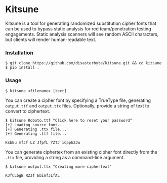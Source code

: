# Kitsune

Kitsune is a tool for generating randomized substitution cipher fonts that can be used to bypass static analysis for red team/penetration testing engagements. Static analysis scanners will see random ASCII characters, but clients will render human-readable text.

### Installation

```console
$ git clone https://github.com/disasterbyte/kitsune.git && cd kitsune
$ pip install .
```

### Usage

```console
$ kitsune <filename> [text]
```

You can create a cipher font by specifying a TrueType file, generating `output.ttf` and `output.ttx` files. Optionally, provide a string of text to convert to ciphertext.

```console
$ kitsune Roboto.ttf "Click here to reset your password"
[+] Loading source font...
[+] Generating .ttx file...
[+] Generating .ttf file...

KsbEu mfJf LZ JfpfL YZTJ iCpphZJw
```

You can generate ciphertex from an existing cipher font directly from the `.ttx` file, providing a string as a command-line argument.

```console
$ kitsune output.ttx "Creating more ciphertext"

KJfCLbgB RZJf EbimfJLfAL
```

